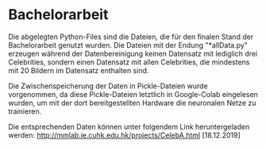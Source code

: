 # Bachelorarbeit

Die abgelegten Python-Files sind die Dateien, die für den finalen Stand der Bachelorarbeit genutzt wurden.
Die Dateien mit der Endung "*allData.py" erzeugen während der Datenbereinigung keinen Datensatz mit lediglich drei Celebrities,
sondern einen Datensatz mit allen Celebrities, die mindestens mit 20 Bildern im Datensatz enthalten sind.

Die Zwischenspeicherung der Daten in Pickle-Dateien wurde vorgenommen, da diese Pickle-Dateien letztlich in Google-Colab eingelesen wurden,
um mit der dort bereitgestellten Hardware die neuronalen Netze zu trainieren.

Die entsprechenden Daten können unter folgendem Link heruntergeladen werden:
http://mmlab.ie.cuhk.edu.hk/projects/CelebA.html [18.12.2019]
